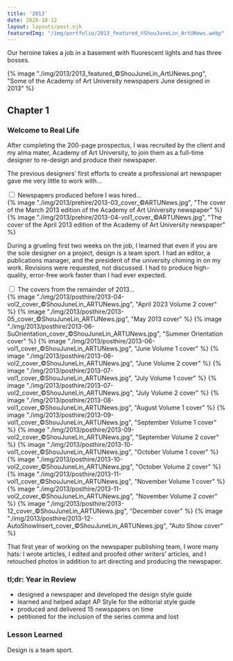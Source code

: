 ```yaml
---
title: '2013'
date: 2020-10-12
layout: layouts/post.njk
featuredImg: "/img/portfolio/2013_featured_©ShouJuneLin_ArtUNews.webp"
---
```

<span class="small-caps">Our heroine takes a job in a basement</span> with fluorescent lights and has three bosses.

<!-- excerpt -->

{% image "./img/2013/2013_featured_©ShouJuneLin_ArtUNews.png", "Some of the Academy of Art University newspapers June designed in 2013" %}

<h2>Chapter 1</h2>
<h3>Welcome to Real Life</h3>

After completing the 200-page prospectus, I was recruited by the client and my alma mater, Academy of Art University, to join them as a full-time designer to re-design and produce their newspaper. 

The previous designers’ first efforts to create a professional art newspaper gave me very little to work with...

<div class="accordion">
<input type="checkbox" id="prehire" class="accordion__input">
<label for="prehire" class="accordion__label">Newspapers produced before I was hired...</label>
<div class="img-container">
{% image "./img/2013/prehire/2013-03_cover_©ARTUNews.jpg", "The cover of the March 2013 edition of the Academy of Art University newspaper" %}
{% image "./img/2013/prehire/2013-04-vol1_cover_©ARTUNews.jpg", "The cover of the April 2013 edition of the Academy of Art University newspaper" %}
</div>
</div>

During a grueling first two weeks on the job, I learned that even if you are the sole designer on a project, design is a team sport. I had an editor, a publications manager, and the president of the university chiming in on my work. Revisions were requested, not discussed. I had to produce high-quality, error-free work faster than I had ever expected.

<div class="accordion">
<input type="checkbox" id="posthire" class="accordion__input">
<label for="posthire" class="accordion__label">The covers from the remainder of 2013...</label>
<div class="img-container">
{% image "./img/2013/posthire/2013-04-vol2_cover_©ShouJuneLin_ARTUNews.jpg", "April 2023 Volume 2 cover" %}
{% image "./img/2013/posthire/2013-05_cover_©ShouJuneLin_ARTUNews.jpg", "May 2013 cover" %}
{% image "./img/2013/posthire/2013-06-SuOrientation_cover_©ShouJuneLin_ARTUNews.jpg", "Summer Orientation cover" %}
{% image "./img/2013/posthire/2013-06-vol1_cover_©ShouJuneLin_ARTUNews.jpg", "June Volume 1 cover" %}
{% image "./img/2013/posthire/2013-06-vol2_cover_©ShouJuneLin_ARTUNews.jpg", "June Volume 2 cover" %}
{% image "./img/2013/posthire/2013-07-vol1_cover_©ShouJuneLin_ARTUNews.jpg", "July Volume 1 cover" %}
{% image "./img/2013/posthire/2013-07-vol2_cover_©ShouJuneLin_ARTUNews.jpg", "July Volume 2 cover" %}
{% image "./img/2013/posthire/2013-08-vol1_cover_©ShouJuneLin_ARTUNews.jpg", "August Volume 1 cover" %}
{% image "./img/2013/posthire/2013-09-vol1_cover_©ShouJuneLin_ARTUNews.jpg", "September Volume 1 cover" %}
{% image "./img/2013/posthire/2013-09-vol2_cover_©ShouJuneLin_ARTUNews.jpg", "September Volume 2 cover" %}
{% image "./img/2013/posthire/2013-10-vol1_cover_©ShouJuneLin_ARTUNews.jpg", "October Volume 1 cover" %}
{% image "./img/2013/posthire/2013-10-vol2_cover_©ShouJuneLin_ARTUNews.jpg", "October Volume 2 cover" %}
{% image "./img/2013/posthire/2013-11-vol1_cover_©ShouJuneLin_ARTUNews.jpg", "November Volume 1 cover" %}
{% image "./img/2013/posthire/2013-11-vol2_cover_©ShouJuneLin_ARTUNews.jpg", "November Volume 2 cover" %}
{% image "./img/2013/posthire/2013-12_cover_©ShouJuneLin_ARTUNews.jpg", "December cover" %}
{% image "./img/2013/posthire/2013-12-AutoShowInsert_cover_©ShouJuneLin_ARTUNews.jpg", "Auto Show cover" %}
</div>
</div>

That first year of working on the newspaper publishing team, I wore many hats: I wrote articles, I edited and proofed other writers’ articles, and I retouched photos in addition to art directing and producing the newspaper.

### tl;dr: Year in Review

* designed a newspaper and developed the design style guide
* learned and helped adapt AP Style for the editorial style guide
* produced and delivered 15 newspapers on time
* petitioned for the inclusion of the series comma and lost

### Lesson Learned
Design is a team sport.